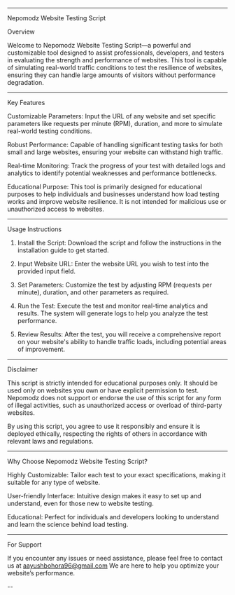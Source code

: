 
---

Nepomodz Website Testing Script

Overview

Welcome to Nepomodz Website Testing Script—a powerful and customizable tool designed to assist professionals, developers, and testers in evaluating the strength and performance of websites. This tool is capable of simulating real-world traffic conditions to test the resilience of websites, ensuring they can handle large amounts of visitors without performance degradation.


---

Key Features

Customizable Parameters: Input the URL of any website and set specific parameters like requests per minute (RPM), duration, and more to simulate real-world testing conditions.

Robust Performance: Capable of handling significant testing tasks for both small and large websites, ensuring your website can withstand high traffic.

Real-time Monitoring: Track the progress of your test with detailed logs and analytics to identify potential weaknesses and performance bottlenecks.

Educational Purpose: This tool is primarily designed for educational purposes to help individuals and businesses understand how load testing works and improve website resilience. It is not intended for malicious use or unauthorized access to websites.



---

Usage Instructions

1. Install the Script: Download the script and follow the instructions in the installation guide to get started.


2. Input Website URL: Enter the website URL you wish to test into the provided input field.


3. Set Parameters: Customize the test by adjusting RPM (requests per minute), duration, and other parameters as required.


4. Run the Test: Execute the test and monitor real-time analytics and results. The system will generate logs to help you analyze the test performance.


5. Review Results: After the test, you will receive a comprehensive report on your website's ability to handle traffic loads, including potential areas of improvement.




---

Disclaimer

This script is strictly intended for educational purposes only. It should be used only on websites you own or have explicit permission to test. Nepomodz does not support or endorse the use of this script for any form of illegal activities, such as unauthorized access or overload of third-party websites.

By using this script, you agree to use it responsibly and ensure it is deployed ethically, respecting the rights of others in accordance with relevant laws and regulations.


---

Why Choose Nepomodz Website Testing Script?

Highly Customizable: Tailor each test to your exact specifications, making it suitable for any type of website.

User-friendly Interface: Intuitive design makes it easy to set up and understand, even for those new to website testing.

Educational: Perfect for individuals and developers looking to understand and learn the science behind load testing.



---

For Support

If you encounter any issues or need assistance, please feel free to contact us at aayushbohora96@gmail.com We are here to help you optimize your website’s performance.


--

